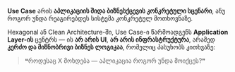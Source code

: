 **Use Case** არის **აპლიკაციის შიდა ბიზნესქცევის კონკრეტული სცენარი**, ანუ როგორ უნდა რეაგირებდეს სისტემა კონკრეტულ მოთხოვნაზე.

Hexagonal ან Clean Architecture-ში, Use Case-ი წარმოადგენს **Application Layer-ის** ცენტრს — ის **არ არის UI**, **არ არის ინფრასტრუქტურა**, არამედ **კერძო და მიზნობრივი ბიზნეს ლოგიკაა**, რომელიც პასუხობს კითხვაზე:

> ❝როდესაც X მოხდება — აპლიკაცია როგორ უნდა მოიქცეს?❞